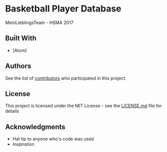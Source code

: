 # Basketball Player Database

MeinLieblingsTeam - HSMA 2017

## Built With

* [Atom]

## Authors

See the list of [contributors](https://github.com/Vedran7/MeinLieblingsTeam/contributors) who participated in this project.

## License

This project is licensed under the MIT License - see the [LICENSE.md](LICENSE.md) file for details

## Acknowledgments

* Hat tip to anyone who's code was used
* Inspiration

